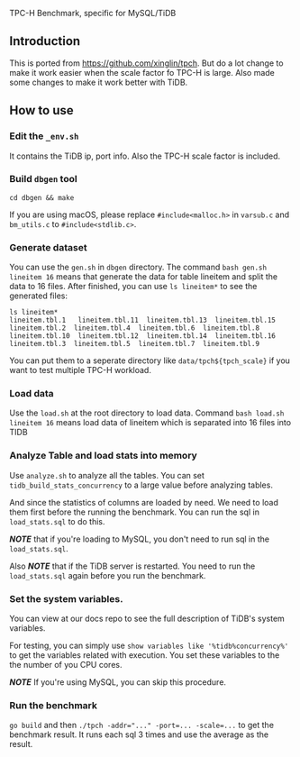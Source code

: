 TPC-H Benchmark, specific for MySQL/TiDB
## Introduction

This is ported from https://github.com/xinglin/tpch. But do a lot change to make it work easier when the scale factor fo TPC-H is large.
Also made some changes to make it work better with TiDB.

## How to use 

### Edit the `_env.sh`

It contains the TiDB ip, port info. Also the TPC-H scale factor is included.

### Build `dbgen` tool

`cd dbgen && make`

If you are using macOS, please replace `#include<malloc.h>` in `varsub.c` and `bm_utils.c` to `#include<stdlib.c>`.

### Generate dataset

You can use the `gen.sh` in `dbgen` directory. The command `bash gen.sh lineitem 16` means that generate the data for table lineitem and split the data to 16 files. After finished, you can use `ls lineitem*` to see the generated files:

```
ls lineitem*
lineitem.tbl.1   lineitem.tbl.11  lineitem.tbl.13  lineitem.tbl.15  lineitem.tbl.2  lineitem.tbl.4  lineitem.tbl.6  lineitem.tbl.8
lineitem.tbl.10  lineitem.tbl.12  lineitem.tbl.14  lineitem.tbl.16  lineitem.tbl.3  lineitem.tbl.5  lineitem.tbl.7  lineitem.tbl.9
```

You can put them to a seperate directory like `data/tpch${tpch_scale}` if you want to test multiple TPC-H workload.

### Load data

Use the `load.sh` at the root directory to load data. Command `bash load.sh lineitem 16` means load data of lineitem which is separated into 16 files into TIDB

### Analyze Table and load stats into memory

Use `analyze.sh` to analyze all the tables. You can set `tidb_build_stats_concurrency` to a large value before analyzing tables.

And since the statistics of columns are loaded by need. We need to load them first before the running the benchmark. You can run the sql in `load_stats.sql` to do this.

***NOTE*** that if you're loading to MySQL, you don't need to run sql in the `load_stats.sql`.

Also ***NOTE*** that if the TiDB server is restarted. You need to run the `load_stats.sql` again before you run the benchmark.

### Set the system variables.

You can view at our docs repo to see the full description of TiDB's system variables.

For testing, you can simply use `show variables like '%tidb%concurrency%'` to get the variables related with execution. You set these variables to the the number of you CPU cores.

***NOTE*** If you're using MySQL, you can skip this procedure.

### Run the benchmark

`go build` and then `./tpch -addr="..." -port=... -scale=...` to get the benchmark result. It runs each sql 3 times and use the average as the result.
